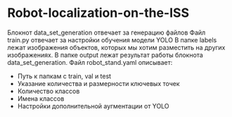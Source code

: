 # Robot-localization-on-the-ISS
Блокнот data_set_generation отвечает за генерацию файлов
Файл train.py отвечает за настройки обучения модели YOLO
В папке labels лежат изображения объектов, которых мы хотим разместить на других изображениях.
В папке output лежат результат работы блокнота data_set_generation.
Файл robot_stand.yaml описывает:
  - Путь к папкам с train, val и test
  - Указание количества и размерности ключевых точек
  - Количество классов
  - Имена классов
  - Настройки дополнительной аугментации от YOLO
